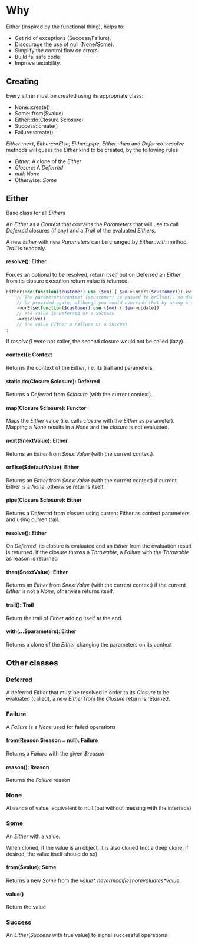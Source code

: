 # Why

Either (inspired by the functional thing), helps to:
* Get rid of exceptions (Success/Failure).
* Discourage the use of null (None/Some).
* Simplify the control flow on errors.
* Build failsafe code
* Improve testability.

## Creating

Every either must be created using its appropriate class:

* None::create()
* Some::from($value)
* Either::do(Closure $closure)
* Success::create()
* Failure::create()

*Either::next*, *Either::orElse*, *Either::pipe*, *Either::then* and *Deferred::resolve* methods will guess the *Either* kind to be created, by the following rules:

* *Either*: A clone of the *Either*
* *Closure*: A *Deferred*
* *null*: *None*
* Otherwise: *Some*

## Either

Base class for all *Either*s

An *Either* as a *Context* that contains the *Parameters* that will use to call *Deferred* closures (if any) and a *Trail* of the evaluated *Either*s.

A new *Either* with new *Parameters* can be changed by *Either::with* method, *Trail* is readonly.

#### resolve(): Either

Forces an optional to be resolved, return itself but on Deferred an *Either* from its closure execution return value is returned.

```php
Either::do(function($customer) use ($em) { $em->insert($customer)})->with($customer)
    // The parameters/context ($customer) is passed to orElse(), so does not need to
    // be provided again, although you could override that by using a second with().         
    ->orElse(function($customer) use ($me) { $em->update})
    // The value is Deferred or a Success
    ->resolve()
    // The value Either a Failure or a Success
;
```
If *resolve()* were not caller, the second closure would not be called (lazy).

#### context(): Context

Returns the context of the *Either*, i.e. its trail and parameters

#### static do(Closure $closure): Deferred

Returns a *Deferred* from *$closure* (with the current context).

#### map(Closure $closure): Functor

Maps the *Either* value (i.e. calls *closure* with the *Either* as parameter).
Mapping a *None* results in a *None* and the *closure* is not evaluated.

#### next($nextValue): Either

Returns an *Either* from *$nextValue* (with the current context).

#### orElse($defaultValue): Either

Returns an *Either* from *$nextValue* (with the current context) if current Either is a *None*,
 otherwise returns itself.

#### pipe(Closure $closure): Either

Returns a *Deferred* from *closure* using current Either as context parameters and using curren trail.

#### resolve(): Either

On *Deferred*, its closure is evaluated and an *Either* from the evaluation result is returned. If the closure throws a *Throwable*, a *Failure* with the *Throwable* as reason is returned

#### then($nextValue): Either

Returns an *Either* from *$nextValue* (with the current context) if the current *Either* is not a *None*, otherwise returns itself.

#### trail(): Trail

Return the trail of *Either* adding itself at the end.

#### with(...$parameters): Either

Returns a clone of the *Either* changing the parameters on its context

## Other classes

### Deferred

A deferred *Either* that must be resolved in order to its *Closure* to be evaluated (called), 
a new *Either* from the *Closure* return is returned.

### Failure

A *Failure* is a *None* used for failed operations

#### from(Reason $reason = null): Failure

Returns a *Failure* with the given *$reason*

#### reason(): Reason

Returns the *Failure* reason

### None

Absence of value, equivalent to null (but without messing with the interface)

### Some

An *Either* with a value.

When cloned, if the value is an object, it is also cloned (not a deep clone, if desired, the value itself should do so)

#### from($value): Some

Returns a new *Some* from the *$value*, never modifies nor evaluates *$value*.

#### value()

Return the value

### Success

An *Either*(*Success* with true value) to signal successful operations 
